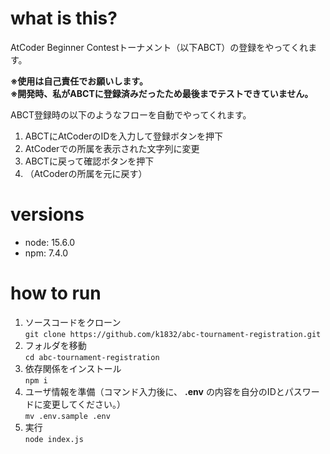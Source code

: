 # what is this?
AtCoder Beginner Contestトーナメント（以下ABCT）の登録をやってくれます。  

 **※使用は自己責任でお願いします。**  
 **※開発時、私がABCTに登録済みだったため最後までテストできていません。**  
 
ABCT登録時の以下のようなフローを自動でやってくれます。  
1. ABCTにAtCoderのIDを入力して登録ボタンを押下
2. AtCoderでの所属を表示された文字列に変更
3. ABCTに戻って確認ボタンを押下
4. （AtCoderの所属を元に戻す）

# versions
- node: 15.6.0
- npm: 7.4.0

# how to run
1. ソースコードをクローン  
`git clone https://github.com/k1832/abc-tournament-registration.git`  
2. フォルダを移動  
`cd abc-tournament-registration`  
3. 依存関係をインストール  
`npm i`  
4. ユーザ情報を準備（コマンド入力後に、 **.env** の内容を自分のIDとパスワードに変更してください。）  
`mv .env.sample .env`  
5. 実行  
`node index.js`  
